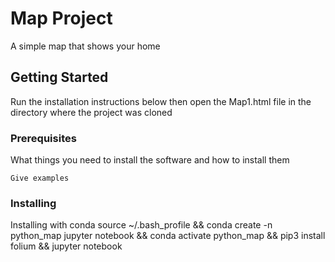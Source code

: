 # Map Project
A simple map that shows your home


## Getting Started

Run the installation instructions below then open the Map1.html file in the
directory where the project was cloned

### Prerequisites

What things you need to install the software and how to install them

```
Give examples
```

### Installing
Installing with conda
source ~/.bash_profile && conda create -n python_map jupyter notebook && conda activate python_map
 && pip3 install folium && jupyter notebook

